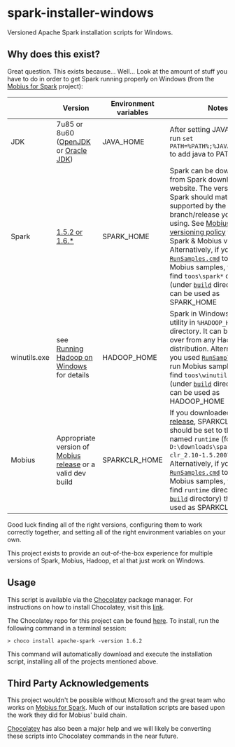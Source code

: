 # spark-installer-windows
Versioned Apache Spark installation scripts for Windows.

## Why does this exist?
Great question. This exists because... Well... Look at the amount of stuff you have to do in order to get Spark running properly on Windows (from the [Mobius for Spark](https://github.com/Microsoft/Mobius/) project):

| |Version | Environment variables |Notes |
|---|----|-----------------------------------------------------|------|
|JDK |7u85 or 8u60 ([OpenJDK](http://www.azul.com/downloads/zulu/zulu-windows/) or [Oracle JDK](http://www.oracle.com/technetwork/java/javase/downloads/index.html)) |JAVA_HOME | After setting JAVA_HOME, run `set PATH=%PATH%;%JAVA_HOME%\bin` to add java to PATH |
|Spark | [1.5.2 or 1.6.*](http://spark.apache.org/downloads.html) | SPARK_HOME |Spark can be downloaded from Spark download website. The version of Spark should match the one supported by the Mobius branch/release you are using. See [Mobius versioning policy](./mobius-release-info.md#versioning-policy) for notes of Spark & Mobius versions. Alternatively, if you used [`RunSamples.cmd`](../csharp/Samples/Microsoft.Spark.CSharp/samplesusage.md) to run Mobius samples, you can find `toos\spark*` directory (under [`build`](../build) directory) that can be used as SPARK_HOME  |
|winutils.exe | see [Running Hadoop on Windows](https://wiki.apache.org/hadoop/WindowsProblems) for details |HADOOP_HOME |Spark in Windows needs this utility in `%HADOOP_HOME%\bin` directory. It can be copied over from any Hadoop distribution. Alternative, if you used [`RunSamples.cmd`](../csharp/Samples/Microsoft.Spark.CSharp/samplesusage.md) to run Mobius samples, you can find `toos\winutils` directory (under [`build`](../build) directory) that can be used as HADOOP_HOME  |
|Mobius | Appropriate version of [Mobius release](https://github.com/Microsoft/Mobius/releases) or a valid dev build | SPARKCLR_HOME |If you downloaded a [Mobius release](https://github.com/Microsoft/Mobius/releases), SPARKCLR_HOME should be set to the directory named `runtime` (for example, `D:\downloads\spark-clr_2.10-1.5.200\runtime`). Alternatively, if you used [`RunSamples.cmd`](../csharp/Samples/Microsoft.Spark.CSharp/samplesusage.md) to run Mobius samples, you can find `runtime` directory (under [`build`](../build) directory) that can be used as SPARKCLR_HOME. |

Good luck finding all of the right versions, configuring them to work correctly together, and setting all of the right environment variables on your own.

This project exists to provide an out-of-the-box experience for multiple versions of Spark, Mobius, Hadoop, et al that just work on Windows.

## Usage

This script is available via the [Chocolatey](https://chocolatey.org/) package manager.  For instructions on how to install Chocolatey, visit this [link](https://chocolatey.org/install).

The Chocolatey repo for this project can be found [here](https://chocolatey.org/packages/apache-spark/).  To install, run the following command in a terminal session:

```
> choco install apache-spark -version 1.6.2
```

This command will automatically download and execute the installation script, installing all of the projects mentioned above.

## Third Party Acknowledgements
This project wouldn't be possible without Microsoft and the great team who works on [Mobius for Spark](https://github.com/Microsoft/Mobius). Much of our installation scripts are based upon the work they did for Mobius' build chain.

[Chocolatey](https://chocolatey.org/) has also been a major help and we will likely be converting these scripts into Chocolatey commands in the near future.